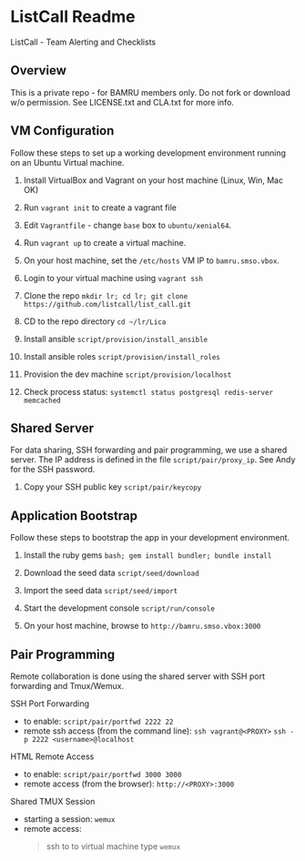 # ListCall Readme

ListCall - Team Alerting and Checklists

## Overview

This is a private repo - for BAMRU members only.  Do not fork or download w/o
permission.  See LICENSE.txt and CLA.txt for more info.

## VM Configuration

Follow these steps to set up a working development environment running on an
Ubuntu Virtual machine.

1. Install VirtualBox and Vagrant on your host machine (Linux, Win, Mac OK)

2. Run `vagrant init` to create a vagrant file

3. Edit `Vagrantfile` - change `base` box to `ubuntu/xenial64`.

4. Run `vagrant up` to create a virtual machine.

5. On your host machine, set the `/etc/hosts` VM IP to `bamru.smso.vbox`.

6. Login to your virtual machine using `vagrant ssh`

7. Clone the repo `mkdir lr; cd lr; git clone https://github.com/listcall/list_call.git`

8. CD to the repo directory `cd ~/lr/Lica`

9. Install ansible `script/provision/install_ansible`

10. Install ansible roles `script/provision/install_roles`

11. Provision the dev machine `script/provision/localhost`

12. Check process status: `systemctl status postgresql redis-server memcached`

## Shared Server

For data sharing, SSH forwarding and pair programming, we use a shared server.
The IP address is defined in the file `script/pair/proxy_ip`.  See Andy for the
SSH password.

1. Copy your SSH public key `script/pair/keycopy` 

## Application Bootstrap

Follow these steps to bootstrap the app in your development environment.

1. Install the ruby gems `bash; gem install bundler; bundle install`

2. Download the seed data `script/seed/download` 

3. Import the seed data `script/seed/import` 

4. Start the development console `script/run/console`

5. On your host machine, browse to `http://bamru.smso.vbox:3000`

## Pair Programming

Remote collaboration is done using the shared server with SSH port forwarding
and Tmux/Wemux.

SSH Port Forwarding

- to enable: `script/pair/portfwd 2222 22`
- remote ssh access (from the command line): 
    `ssh vagrant@<PROXY>`
    `ssh -p 2222 <username>@localhost`

HTML Remote Access

- to enable: `script/pair/portfwd 3000 3000`
- remote access (from the browser): `http://<PROXY>:3000`

Shared TMUX Session

- starting a session: `wemux`
- remote access:
    > ssh to to virtual machine
    > type `wemux`

